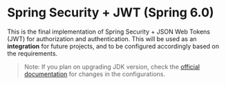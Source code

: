 # Spring Security + JWT (Spring 6.0)
This is the final implementation of Spring Security + JSON Web Tokens (JWT) for authorization and authentication. This will be used as an __integration__ for future projects, and to be configured accordingly based on the requirements.
> Note: If you plan on upgrading JDK version, check the [official documentation](https://spring.io/) for changes in the configurations.
